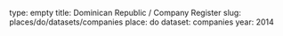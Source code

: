 type: empty
title: Dominican Republic / Company Register
slug: places/do/datasets/companies
place: do
dataset: companies
year: 2014
